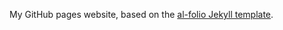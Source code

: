 My GitHub pages website, based on the [al-folio Jekyll template](https://alshedivat.github.io/al-folio/).